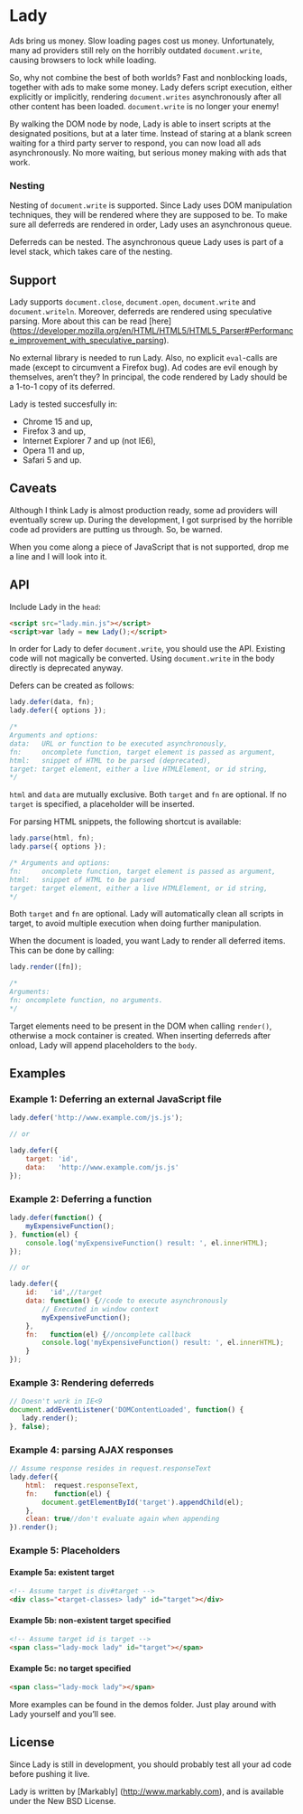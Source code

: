 Lady
====

Ads bring us money. Slow loading pages cost us money. Unfortunately, many ad providers still rely on the horribly outdated `document.write`, causing browsers to lock while loading.

So, why not combine the best of both worlds? Fast and nonblocking loads, together with ads to make some money. Lady defers script execution, either explicitly or implicitly, rendering `document.writes` asynchronously after all other content has been loaded. `document.write` is no longer your enemy!

By walking the DOM node by node, Lady is able to insert scripts at the designated positions, but at a later time. Instead of staring at a blank screen waiting for a third party server to respond, you can now load all ads asynchronously. No more waiting, but serious money making with ads that work.

### Nesting
Nesting of `document.write` is supported. Since Lady uses DOM manipulation techniques, they will be rendered where they are supposed to be. To make sure all deferreds are rendered in order, Lady uses an asynchronous queue.

Deferreds can be nested. The asynchronous queue Lady uses is part of a level stack, which takes care of the nesting. 

## Support
Lady supports `document.close`, `document.open`, `document.write` and `document.writeln`. Moreover, deferreds are rendered using speculative parsing. More about this can be read [here] (https://developer.mozilla.org/en/HTML/HTML5/HTML5_Parser#Performance_improvement_with_speculative_parsing).

No external library is needed to run Lady. Also, no explicit `eval`-calls are made (except to circumvent a Firefox bug). Ad codes are evil enough by themselves, aren’t they? In principal, the code rendered by Lady should be a 1-to-1 copy of its deferred.

Lady is tested succesfully in:

* Chrome 15 and up,
* Firefox 3 and up,
* Internet Explorer 7 and up (not IE6),
* Opera 11 and up,
* Safari 5 and up.


## Caveats
Although I think Lady is almost production ready, some ad providers will eventually screw up. During the development, I got surprised by the horrible code ad providers are putting us through. So, be warned.

When you come along a piece of JavaScript that is not supported, drop me a line and I will look into it.


## API

Include Lady in the `head`:

```html
<script src="lady.min.js"></script>
<script>var lady = new Lady();</script>
```

In order for Lady to defer `document.write`, you should use the API. Existing code will not magically be converted. Using `document.write` in the body directly is deprecated anyway.

Defers can be created as follows:

```javascript
lady.defer(data, fn);
lady.defer({ options });

/*
Arguments and options:
data:   URL or function to be executed asynchronously,
fn:     oncomplete function, target element is passed as argument,
html:   snippet of HTML to be parsed (deprecated),
target: target element, either a live HTMLElement, or id string,
*/
```

`html` and `data` are mutually exclusive. Both `target` and `fn` are optional. If no `target` is specified, a placeholder will be inserted.

For parsing HTML snippets, the following shortcut is available:

```javascript
lady.parse(html, fn);
lady.parse({ options });

/* Arguments and options:
fn:     oncomplete function, target element is passed as argument,
html:   snippet of HTML to be parsed
target: target element, either a live HTMLElement, or id string,
*/
```

Both `target` and `fn` are optional. Lady will automatically clean all scripts in target, to avoid multiple execution when doing further manipulation.

When the document is loaded, you want Lady to render all deferred items. This can be done by calling:

```javascript
lady.render([fn]);

/*
Arguments:
fn: oncomplete function, no arguments. 
*/
```

Target elements need to be present in the DOM when calling `render()`, otherwise a mock container is created. When inserting deferreds after onload, Lady will append placeholders to the `body`. 


## Examples

### Example 1: Deferring an external JavaScript file
```javascript
lady.defer('http://www.example.com/js.js');

// or

lady.defer({
	target: 'id',
	data:   'http://www.example.com/js.js'
});
```

### Example 2: Deferring a function
```javascript
lady.defer(function() {
	myExpensiveFunction();
}, function(el) {
	console.log('myExpensiveFunction() result: ', el.innerHTML);
});

// or

lady.defer({
    id:   'id',//target
    data: function() {//code to execute asynchronously
        // Executed in window context
        myExpensiveFunction();
    },
    fn:   function(el) {//oncomplete callback
        console.log('myExpensiveFunction() result: ', el.innerHTML);
    }
});
```

### Example 3: Rendering deferreds
 ```javascript
// Doesn't work in IE<9
document.addEventListener('DOMContentLoaded', function() {
    lady.render();
}, false);
```

### Example 4: parsing AJAX responses
```javascript
// Assume response resides in request.responseText
lady.defer({
    html:  request.responseText,
    fn:    function(el) {
        document.getElementById('target').appendChild(el);
    },
    clean: true//don't evaluate again when appending 
}).render();
```

### Example 5: Placeholders
#### Example 5a: existent target
```html
<!-- Assume target is div#target -->
<div class="<target-classes> lady" id="target"></div>
```

#### Example 5b: non-existent target specified
```html
<!-- Assume target id is target -->
<span class="lady-mock lady" id="target"></span>
```

#### Example 5c: no target specified
```html
<span class="lady-mock lady"></span>
```

More examples can be found in the demos folder. Just play around with Lady yourself and you’ll see.


## License
Since Lady is still in development, you should probably test all your ad code before pushing it live.

Lady is written by [Markably] (http://www.markably.com), and is available under the New BSD License.